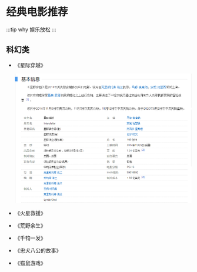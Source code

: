# 经典电影推荐

:::tip why
娱乐放松
:::

## 科幻类

- 《星际穿越》

  <img src="../../assets/images/movies/movie_xingji.png" width="800" height="auto" />

- 《火星救援》

- 《荒野余生》

- 《千钧一发》

- 《忠犬八公的故事》

- 《猫鼠游戏》
